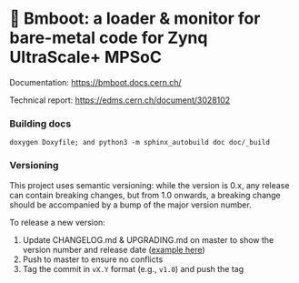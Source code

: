 # 🐝 Bmboot: a loader & monitor for bare-metal code for Zynq UltraScale+ MPSoC

Documentation: https://bmboot.docs.cern.ch/

Technical report: https://edms.cern.ch/document/3028102

### Building docs

```
doxygen Doxyfile; and python3 -m sphinx_autobuild doc doc/_build
```

### Versioning

This project uses semantic versioning: while the version is 0.x, any release can contain breaking changes,
but from 1.0 onwards, a breaking change should be accompanied by a bump of the major version number.

To release a new version:

1. Update CHANGELOG.md & UPGRADING.md on master to show the version number and release date
   ([example here](https://gitlab.cern.ch/be-cem-edl/diot/zynqmp/bmboot/-/commit/a41dfb8ce842c546e87f65db8ce68e9273184e9d))
2. Push to master to ensure no conflicts
3. Tag the commit in `vX.Y` format (e.g., `v1.0`) and push the tag
